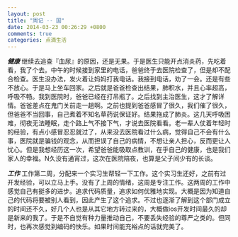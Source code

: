 ```yaml
---
layout: post
title: "周记 -- 国"
date: 2014-03-23 00:26:29 +0800
comments: true
categories: 点滴生活
---
```


***健康*** 继续去追查『血尿』的原因，还是无果。于是医生只能开点消炎药，先吃着看，我了个去。中午的时候接到家里的电话，爸爸终于去医院检查了，但是却不配合检查。医生没办法，发火着让妈妈打我电话。我接到电话，劝了一会。还是有些不放心。于是马上坐车回家。之后就是爸爸检查出结果，肺积水，并且心率超高，呼吸不畅。我到医院时，爸爸已经在打吊瓶了。之后找到主治医生，这才了解详情。爸爸差点在鬼门关前走一趟啊。之前也提到爸爸感冒了很久，我们催了很久，但爸爸不当回事，自己煮着不知名草药说保证好。结果拖成了肺炎。这几天呼吸困难，彻夜无法睡眠，走个路上气不接下气，才说去医院看看。老一辈人仗着年轻时的经验，有点小感冒忍忍就过了，从来没去医院看过什么病，觉得自己不会有什么事，医院就是骗钱的观念，从而担误了自己的病情，不想让亲人担心，反而更让人忧心。但是我想经历这一次，希望爸爸能吸取点教训，在乎自己的健康，也是我们家人的幸福。N久没有通宵过，这次在医院陪夜，也算是父子间少有的长谈。

***工作*** 工作第二周，分配来一个实习生帮轻一下工作。这个实习生还好，之前有过开发经验，可以立马上手。没有了上周的情绪，这周是专注工作。这两周的工作中感觉自己有挺多的进步。追求代码质量，追求如何优雅地实现。大概是因为知道自己的代码将要被别人看到，因此产生了这个追求。不过也逐渐了解到这个部门成立的时间还不久，好几个人也是从其它地方转过来的，大概做ios开发时间最久的却是新来的我了。于是不自觉有种力量推动自己，不要丢失经验的尊严之类的。但同时，也再次感觉到编码的快乐。如果时间能充裕点的话就完美了。
